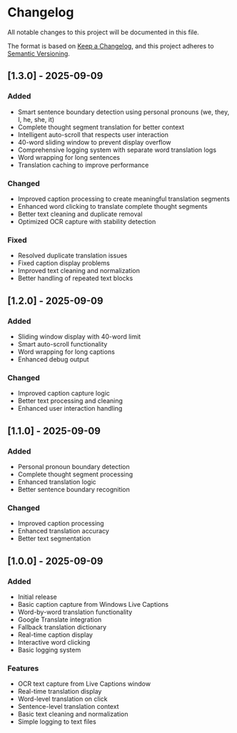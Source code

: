 # Changelog

All notable changes to this project will be documented in this file.

The format is based on [Keep a Changelog](https://keepachangelog.com/en/1.0.0/),
and this project adheres to [Semantic Versioning](https://semver.org/spec/v2.0.0.html).

## [1.3.0] - 2025-09-09

### Added
- Smart sentence boundary detection using personal pronouns (we, they, I, he, she, it)
- Complete thought segment translation for better context
- Intelligent auto-scroll that respects user interaction
- 40-word sliding window to prevent display overflow
- Comprehensive logging system with separate word translation logs
- Word wrapping for long sentences
- Translation caching to improve performance

### Changed
- Improved caption processing to create meaningful translation segments
- Enhanced word clicking to translate complete thought segments
- Better text cleaning and duplicate removal
- Optimized OCR capture with stability detection

### Fixed
- Resolved duplicate translation issues
- Fixed caption display problems
- Improved text cleaning and normalization
- Better handling of repeated text blocks

## [1.2.0] - 2025-09-09

### Added
- Sliding window display with 40-word limit
- Smart auto-scroll functionality
- Word wrapping for long captions
- Enhanced debug output

### Changed
- Improved caption capture logic
- Better text processing and cleaning
- Enhanced user interaction handling

## [1.1.0] - 2025-09-09

### Added
- Personal pronoun boundary detection
- Complete thought segment processing
- Enhanced translation logic
- Better sentence boundary recognition

### Changed
- Improved caption processing
- Enhanced translation accuracy
- Better text segmentation

## [1.0.0] - 2025-09-09

### Added
- Initial release
- Basic caption capture from Windows Live Captions
- Word-by-word translation functionality
- Google Translate integration
- Fallback translation dictionary
- Real-time caption display
- Interactive word clicking
- Basic logging system

### Features
- OCR text capture from Live Captions window
- Real-time translation display
- Word-level translation on click
- Sentence-level translation context
- Basic text cleaning and normalization
- Simple logging to text files
